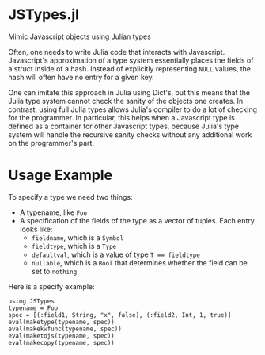 JSTypes.jl
==========

Mimic Javascript objects using Julian types

Often, one needs to write Julia code that interacts with Javascript. Javascript's approximation of a type system essentially places the fields of a struct inside of a hash. Instead of explicitly representing `NULL` values, the hash will often have no entry for a given key.

One can imitate this approach in Julia using Dict's, but this means that the Julia type system cannot check the sanity of the objects one creates. In contrast, using full Julia types allows Julia's compiler to do a lot of checking for the programmer. In particular, this helps when a Javascript type is defined as a container for other Javascript types, because Julia's type system will handle the recursive sanity checks without any additional work on the programmer's part.

# Usage Example

To specify a type we need two things:

* A typename, like `Foo`
* A specification of the fields of the type as a vector of tuples. Each entry looks like:
	* `fieldname`, which is a `Symbol`
	* `fieldtype`, which is a `Type`
	* `defaultval`, which is a value of type `T == fieldtype`
	* `nullable`, which is a `Bool` that determines whether the field can be set to `nothing`

Here is a specify example:

	using JSTypes
	typename = Foo
	spec = [(:field1, String, "x", false), (:field2, Int, 1, true)]
	eval(maketype(typename, spec))
	eval(makekwfunc(typename, spec))
	eval(maketojs(typename, spec))
	eval(makecopy(typename, spec))
